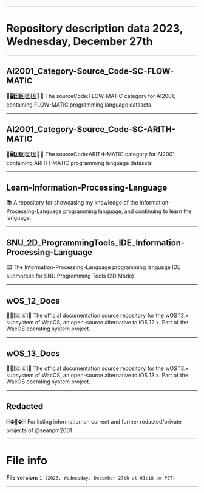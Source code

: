 
***

# Repository description data 2023, Wednesday, December 27th

---

## AI2001_Category-Source_Code-SC-FLOW-MATIC

🧠️🖥️2️⃣️0️⃣️0️⃣️1️⃣️💾️📜️ The sourceCode:FLOW-MATIC category for AI2001, containing FLOW-MATIC programming language datasets

---

## AI2001_Category-Source_Code-SC-ARITH-MATIC

🧠️🖥️2️⃣️0️⃣️0️⃣️1️⃣️💾️📜️ The sourceCode:ARITH-MATIC category for AI2001, containing ARITH-MATIC programming language datasets

---

## Learn-Information-Processing-Language

📚️ A repository for showcasing my knowledge of the Information-Processing-Language programming language, and continuing to learn the language.

---

## SNU_2D_ProgrammingTools_IDE_Information-Processing-Language

⌨️ The Information-Processing-Language programming language IDE submodule for SNU Programming Tools (2D Mode)

---

## wOS_12_Docs

🍏️📱️[🇴.🇸]📖️ The official documentation source repository for the wOS 12.x subsystem of WacOS, an open-source alternative to iOS 12.x. Part of the WacOS operating system project.

---

## wOS_13_Docs

🍏️📱️[🇴.🇸]📖️ The official documentation source repository for the wOS 13.x subsystem of WacOS, an open-source alternative to iOS 13.x. Part of the WacOS operating system project.

---

## Redacted

🗄️⛔️🚫️⛔️🗄️ For listing information on current and former redacted/private projects of @seanpm2001

***

# File info

**File version:** `1 (2023, Wednesday, December 27th at 01:18 pm PST)`

***

